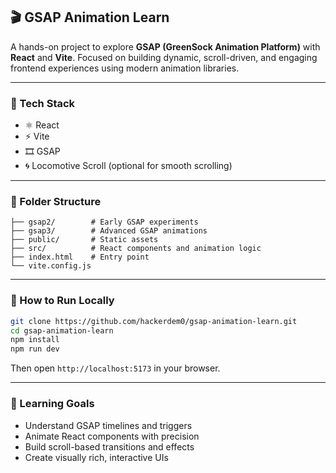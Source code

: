 

## 🎬 GSAP Animation Learn

A hands-on project to explore **GSAP (GreenSock Animation Platform)** with **React** and **Vite**. Focused on building dynamic, scroll-driven, and engaging frontend experiences using modern animation libraries.

---

### 🚀 Tech Stack

- ⚛️ React  
- ⚡ Vite  
- 🎞️ GSAP  
- 🌀 Locomotive Scroll (optional for smooth scrolling)

---

### 📁 Folder Structure

```
├── gsap2/        # Early GSAP experiments
├── gsap3/        # Advanced GSAP animations
├── public/       # Static assets
├── src/          # React components and animation logic
├── index.html    # Entry point
└── vite.config.js
```

---

### 🧪 How to Run Locally

```bash
git clone https://github.com/hackerdem0/gsap-animation-learn.git
cd gsap-animation-learn
npm install
npm run dev
```

Then open `http://localhost:5173` in your browser.

---

### 🎯 Learning Goals

- Understand GSAP timelines and triggers  
- Animate React components with precision  
- Build scroll-based transitions and effects  
- Create visually rich, interactive UIs

